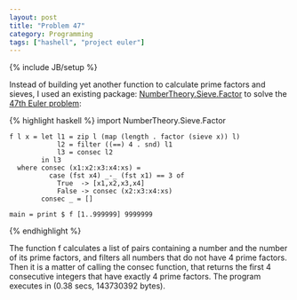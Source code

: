```yaml
---
layout: post
title: "Problem 47"
category: Programming
tags: ["hashell", "project euler"]
---
```

{% include JB/setup %}

Instead of building yet another function to calculate prime factors and
sieves, I used an existing package: [NumberTheory.Sieve.Factor](http://hackage.haskell.org/packages/archive/NumberSieves/0.0/doc/html/NumberTheory-Sieve-Factor.html) to solve the [47th Euler problem](http://projecteuler.net/index.php?section=problems&id=47):

{% highlight haskell %}
    import NumberTheory.Sieve.Factor
    
    f l x = let l1 = zip l (map (length . factor (sieve x)) l)
                l2 = filter ((==) 4 . snd) l1
                l3 = consec l2
            in l3
      where consec (x1:x2:x3:x4:xs) =
              case (fst x4) _-_ (fst x1) == 3 of
                True  -> [x1,x2,x3,x4]
                False -> consec (x2:x3:x4:xs)
            consec _ = []
    
    main = print $ f [1..999999] 9999999
{% endhighlight %}

The function f calculates a list of pairs containing a number and the number
of its prime factors, and filters all numbers that do not have 4 prime
factors. Then it is a matter of calling the consec function, that returns
the first 4 consecutive integers that have exactly 4 prime factors. The
program executes in (0.38 secs, 143730392 bytes).


